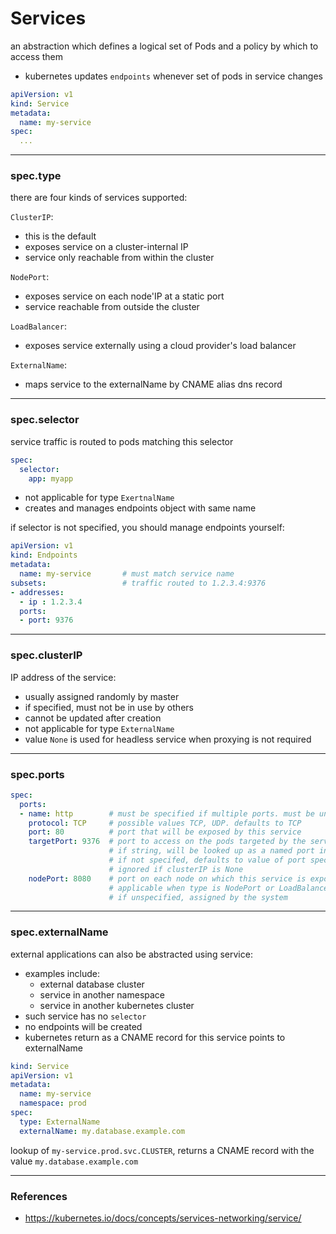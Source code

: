 # Services

an abstraction which defines a logical set of Pods and a policy by which to access them
* kubernetes updates `endpoints` whenever set of pods in service changes

```yaml
apiVersion: v1
kind: Service
metadata:
  name: my-service
spec:
  ...
```

---

### spec.type

there are four kinds of services supported:

`ClusterIP`:
* this is the default
* exposes service on a cluster-internal IP
* service only reachable from within the cluster

`NodePort`:
* exposes service on each node'IP at a static port
* service reachable from outside the cluster

`LoadBalancer`:
* exposes service externally using a cloud provider's load balancer

`ExternalName`:
* maps service to the externalName by CNAME alias dns record

---

### spec.selector

service traffic is routed to pods matching this selector

```yaml
spec:
  selector:
    app: myapp
```

* not applicable for type `ExertnalName`
* creates and manages endpoints object with same name

if selector is not specified, you should manage endpoints yourself:

```yaml
apiVersion: v1
kind: Endpoints
metadata:
  name: my-service       # must match service name
subsets:                 # traffic routed to 1.2.3.4:9376
- addresses:
  - ip : 1.2.3.4
  ports:
  - port: 9376
```

---

### spec.clusterIP

IP address of the service:
* usually assigned randomly by master
* if specified, must not be in use by others
* cannot be updated after creation
* not applicable for type `ExternalName`
* value `None` is used for headless service when proxying is not required

---

### spec.ports

```yaml
spec:
  ports:
  - name: http        # must be specified if multiple ports. must be unique. maps to name of endpointPorts
    protocol: TCP     # possible values TCP, UDP. defaults to TCP
    port: 80          # port that will be exposed by this service
    targetPort: 9376  # port to access on the pods targeted by the service
                      # if string, will be looked up as a named port in the target pod's container ports
                      # if not specifed, defaults to value of port specified
                      # ignored if clusterIP is None
    nodePort: 8080    # port on each node on which this service is exposed
                      # applicable when type is NodePort or LoadBalancer
                      # if unspecified, assigned by the system
```

---

### spec.externalName

external applications can also be abstracted using service:
* examples include: 
	* external database cluster
	* service in another namespace
	* service in another kubernetes cluster
* such service has no `selector`
* no endpoints will be created
* kubernetes return as a CNAME record for this service points to externalName

```yaml
kind: Service
apiVersion: v1
metadata:
  name: my-service
  namespace: prod
spec:
  type: ExternalName
  externalName: my.database.example.com
```

lookup of `my-service.prod.svc.CLUSTER`, returns a CNAME record with the value `my.database.example.com`

---

### References

* <https://kubernetes.io/docs/concepts/services-networking/service/>
